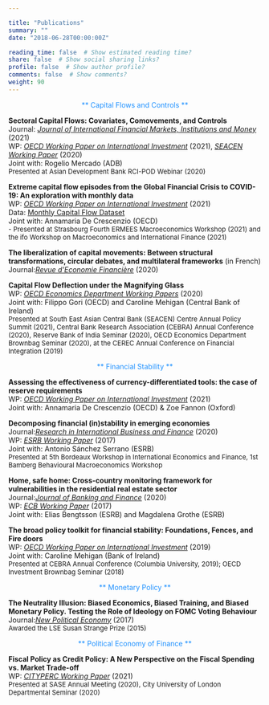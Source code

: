```yaml
---

title: "Publications"
summary: ""
date: "2018-06-28T00:00:00Z"

reading_time: false  # Show estimated reading time?
share: false  # Show social sharing links?
profile: false  # Show author profile?
comments: false  # Show comments?
weight: 90
---
```


<p align="center"><span style=color:DodgerBlue>** Capital Flows and Controls **</span></p>
  
  **Sectoral Capital Flows: Covariates, Comovements, and Controls**  
Journal: [*Journal of International Financial Markets, Institutions and Money*](https://www.sciencedirect.com/science/article/abs/pii/S1042443121001293) (2021)  
WP: [*OECD Working Paper on International Investment*](https://www.oecd-ilibrary.org/finance-and-investment/analysing-sectoral-capital-flows_ad9e6b1d-en) (2021), [*SEACEN Working Paper*](https://www.seacen.org/publications/RePEc/702001-100471-PDF.pdf) (2020)  
Joint with: Rogelio Mercado (ADB)  
<font size="2">    Presented at Asian Development Bank RCI-POD Webinar (2020) </font>  
  
  **Extreme capital flow episodes from the Global Financial Crisis to COVID-19: An exploration with monthly data**  
WP: [*OECD Working Paper on International Investment*](https://www.oecd-ilibrary.org/docserver/d557b9c4-en.pdf?expires=1629023122&id=id&accname=guest&checksum=264FD240A0AADE3F01A64BEAA79D3936) (2021)  
Data: [Monthly Capital Flow Dataset](https://www.oecd.org/daf/inv/investment-policy/OECD-monthly-capital-flow-dataset.xlsx)  
Joint with: Annamaria De Crescenzio (OECD)  
<font size="2">    - Presented at Strasbourg Fourth ERMEES Macroeconomics Workshop (2021) and the ifo Workshop on Macroeconomics and International Finance (2021) </font> 
  
 **The liberalization of capital movements: Between structural transformations, circular debates, and multilateral frameworks** (in French)  
 Journal:[*Revue d'Economie Financière*](https://www.cairn.info/revue-d-economie-financiere-2020-1-page-247.htm) (2020)  

 **Capital Flow Deflection under the Magnifying Glass**  
WP: [*OECD Economics Department Working Papers*](https://www.oecd-ilibrary.org/economics/capital-flow-deflection-under-the-magnifying-glass_398180d0-en) (2020)  
Joint with: Filippo Gori (OECD) and Caroline Mehigan (Central Bank of Ireland)  
<font size="2">    Presented at South East Asian Central Bank (SEACEN) Centre Annual Policy Summit (2021), Central Bank Research Association (CEBRA) Annual Conference (2020), Reserve Bank of India Seminar (2020), OECD Economics Department Brownbag Seminar (2020), at the CEREC Annual Conference on Financial Integration (2019) </font>  
  
<p align="center"><span style=color:DodgerBlue>** Financial Stability **</span></p>

**Assessing the effectiveness of currency-differentiated tools: the case of reserve requirements**  
WP: [*OECD Working Paper on International Investment*](https://www.oecd-ilibrary.org/fr/finance-and-investment/assessing-the-effectiveness-of-currency-differentiated-tools_e979a657-en) (2021)   
Joint with: Annamaria De Crescenzio (OECD) & Zoe Fannon (Oxford)  

 **Decomposing financial (in)stability in emerging economies**  
Journal:[*Research in International Business and Finance*](https://www.sciencedirect.com/science/article/pii/S0275531918309462?dgcid=author#fig0055) (2020)   
WP: [*ESRB Working Paper*](https://www.esrb.europa.eu//pub/pdf/wp/esrbwp39.en.pdf) (2017)  
Joint with: Antonio Sánchez Serrano (ESRB)  
 <font size="2">  Presented at 5th Bordeaux Workshop in International Economics and Finance, 1st Bamberg Behavioural Macroeconomics Workshop  </font>

**Home, safe home: Cross-country monitoring framework for vulnerabilities in the residential real estate sector**  
Journal:[*Journal of Banking and Finance*](https://www.sciencedirect.com/science/article/abs/pii/S0378426617302935?via%3Dihub) (2020)  
WP: [*ECB Working Paper*](https://www.ecb.europa.eu/pub/pdf/scpwps/ecb.wp2096.en.pdf) (2017)    
Joint with: Elias Bengtsson (ESRB) and Magdalena Grothe (ESRB)  

**The broad policy toolkit for financial stability: Foundations, Fences, and Fire doors**  
WP: [*OECD Working Paper on International Investment*](https://www.oecd-ilibrary.org/finance-and-investment/the-broad-policy-toolkit-for-financial-stability_9188f06a-en) (2019)   
Joint with: Caroline Mehigan (Bank of Ireland)  
 <font size="2">   Presented at CEBRA Annual Conference (Columbia University, 2019); OECD Investment Brownbag Seminar (2018) </font>  
  
  
<p align="center"><span style=color:DodgerBlue>** Monetary Policy **</span></p>

**The Neutrality Illusion: Biased Economics, Biased Training, and Biased Monetary Policy. Testing the Role of Ideology on FOMC Voting Behaviour**  
Journal:[*New Political Economy*](https://www.tandfonline.com/doi/abs/10.1080/13563467.2017.1332019?journalCode=cnpe20) (2017)  
 <font size="2">   Awarded the LSE Susan Strange Prize (2015) </font>


<p align="center"><span style=color:DodgerBlue>** Political Economy of Finance **</span></p>

**Fiscal Policy as Credit Policy: A New Perspective on the Fiscal Spending vs. Market Trade-off**  
WP: [*CITYPERC Working Paper*](https://researchcentres.city.ac.uk/__data/assets/pdf_file/0003/607701/CITYPERC-WPS-2021-04-Lepers.pdf) (2021)  
<font size="2">    Presented at SASE Annual Meeting (2020), City University of London Departmental Seminar (2020) </font> 
